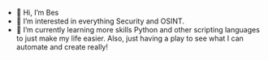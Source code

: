 - 👋 Hi, I’m Bes
- 👀 I’m interested in everything Security and OSINT.
- 🌱 I’m currently learning more skills Python and other scripting languages to just make my life easier. 
Also, just having a play to see what I can automate and create really! 

<!---
BesEA/BesEA is a ✨ special ✨ repository because its `README.md` (this file) appears on your GitHub profile.
You can click the Preview link to take a look at your changes.
--->
